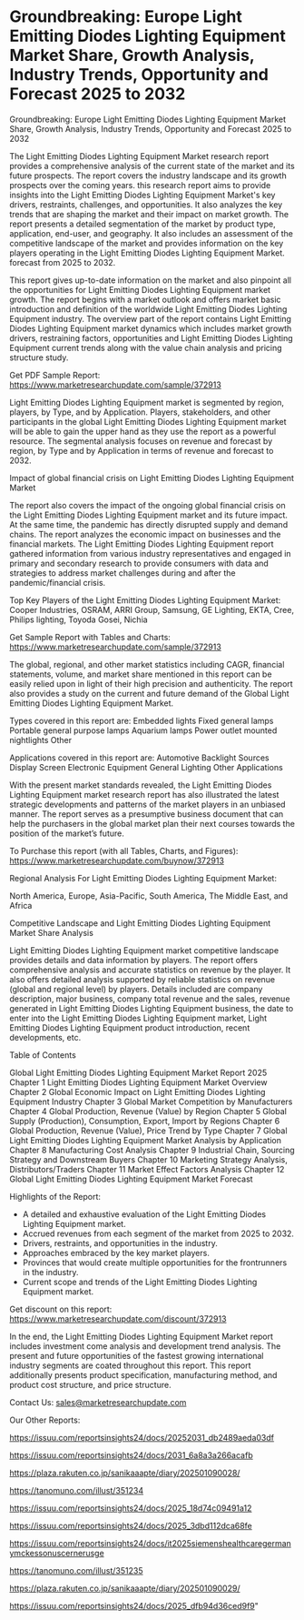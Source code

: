 # Groundbreaking: Europe Light Emitting Diodes Lighting Equipment Market Share, Growth Analysis, Industry Trends, Opportunity and Forecast 2025 to 2032
 Groundbreaking: Europe Light Emitting Diodes Lighting Equipment Market Share, Growth Analysis, Industry Trends, Opportunity and Forecast 2025 to 2032

The Light Emitting Diodes Lighting Equipment Market research report provides a comprehensive analysis of the current state of the market and its future prospects. The report covers the industry landscape and its growth prospects over the coming years. this research report aims to provide insights into the Light Emitting Diodes Lighting Equipment Market's key drivers, restraints, challenges, and opportunities. It also analyzes the key trends that are shaping the market and their impact on market growth. The report presents a detailed segmentation of the market by product type, application, end-user, and geography. It also includes an assessment of the competitive landscape of the market and provides information on the key players operating in the Light Emitting Diodes Lighting Equipment Market. forecast from 2025 to 2032.

This report gives up-to-date information on the market and also pinpoint all the opportunities for Light Emitting Diodes Lighting Equipment market growth. The report begins with a market outlook and offers market basic introduction and definition of the worldwide Light Emitting Diodes Lighting Equipment industry. The overview part of the report contains Light Emitting Diodes Lighting Equipment market dynamics which includes market growth drivers, restraining factors, opportunities and Light Emitting Diodes Lighting Equipment current trends along with the value chain analysis and pricing structure study.

Get PDF Sample Report: https://www.marketresearchupdate.com/sample/372913

Light Emitting Diodes Lighting Equipment market is segmented by region, players, by Type, and by Application. Players, stakeholders, and other participants in the global Light Emitting Diodes Lighting Equipment market will be able to gain the upper hand as they use the report as a powerful resource. The segmental analysis focuses on revenue and forecast by region, by Type and by Application in terms of revenue and forecast to 2032.

Impact of global financial crisis on Light Emitting Diodes Lighting Equipment Market

The report also covers the impact of the ongoing global financial crisis on the Light Emitting Diodes Lighting Equipment market and its future impact. At the same time, the pandemic has directly disrupted supply and demand chains. The report analyzes the economic impact on businesses and the financial markets. The Light Emitting Diodes Lighting Equipment report gathered information from various industry representatives and engaged in primary and secondary research to provide consumers with data and strategies to address market challenges during and after the pandemic/financial crisis.

Top Key Players of the Light Emitting Diodes Lighting Equipment Market:
Cooper Industries, OSRAM, ARRI Group, Samsung, GE Lighting, EKTA, Cree, Philips lighting, Toyoda Gosei, Nichia


Get Sample Report with Tables and Charts: https://www.marketresearchupdate.com/sample/372913

The global, regional, and other market statistics including CAGR, financial statements, volume, and market share mentioned in this report can be easily relied upon in light of their high precision and authenticity. The report also provides a study on the current and future demand of the Global Light Emitting Diodes Lighting Equipment Market.

Types covered in this report are:
Embedded lights
Fixed general lamps
Portable general purpose lamps
Aquarium lamps
Power outlet mounted nightlights
Other


Applications covered in this report are:
Automotive
Backlight Sources
Display Screen
Electronic Equipment
General Lighting
Other Applications


With the present market standards revealed, the Light Emitting Diodes Lighting Equipment market research report has also illustrated the latest strategic developments and patterns of the market players in an unbiased manner. The report serves as a presumptive business document that can help the purchasers in the global market plan their next courses towards the position of the market’s future.

To Purchase this report (with all Tables, Charts, and Figures): https://www.marketresearchupdate.com/buynow/372913

Regional Analysis For Light Emitting Diodes Lighting Equipment Market:

North America, Europe, Asia-Pacific, South America, The Middle East, and Africa

Competitive Landscape and Light Emitting Diodes Lighting Equipment Market Share Analysis

Light Emitting Diodes Lighting Equipment market competitive landscape provides details and data information by players. The report offers comprehensive analysis and accurate statistics on revenue by the player. It also offers detailed analysis supported by reliable statistics on revenue (global and regional level) by players. Details included are company description, major business, company total revenue and the sales, revenue generated in Light Emitting Diodes Lighting Equipment business, the date to enter into the Light Emitting Diodes Lighting Equipment market, Light Emitting Diodes Lighting Equipment product introduction, recent developments, etc.

Table of Contents

Global Light Emitting Diodes Lighting Equipment Market Report 2025
Chapter 1 Light Emitting Diodes Lighting Equipment Market Overview
Chapter 2 Global Economic Impact on Light Emitting Diodes Lighting Equipment Industry
Chapter 3 Global Market Competition by Manufacturers
Chapter 4 Global Production, Revenue (Value) by Region
Chapter 5 Global Supply (Production), Consumption, Export, Import by Regions
Chapter 6 Global Production, Revenue (Value), Price Trend by Type
Chapter 7 Global Light Emitting Diodes Lighting Equipment Market Analysis by Application
Chapter 8 Manufacturing Cost Analysis
Chapter 9 Industrial Chain, Sourcing Strategy and Downstream Buyers
Chapter 10 Marketing Strategy Analysis, Distributors/Traders
Chapter 11 Market Effect Factors Analysis
Chapter 12 Global Light Emitting Diodes Lighting Equipment Market Forecast

Highlights of the Report:

- A detailed and exhaustive evaluation of the Light Emitting Diodes Lighting Equipment market.
- Accrued revenues from each segment of the market from 2025 to 2032.
- Drivers, restraints, and opportunities in the industry.
- Approaches embraced by the key market players.
- Provinces that would create multiple opportunities for the frontrunners in the industry.
- Current scope and trends of the Light Emitting Diodes Lighting Equipment market.

Get discount on this report: https://www.marketresearchupdate.com/discount/372913

In the end, the Light Emitting Diodes Lighting Equipment Market report includes investment come analysis and development trend analysis. The present and future opportunities of the fastest growing international industry segments are coated throughout this report. This report additionally presents product specification, manufacturing method, and product cost structure, and price structure.

Contact Us:
sales@marketresearchupdate.com

Our Other Reports:

https://issuu.com/reportsinsights24/docs/20252031_db2489aeda03df

https://issuu.com/reportsinsights24/docs/2031_6a8a3a266acafb

https://plaza.rakuten.co.jp/sanikaaapte/diary/202501090028/

https://tanomuno.com/illust/351234

https://issuu.com/reportsinsights24/docs/2025_18d74c09491a12

https://issuu.com/reportsinsights24/docs/2025_3dbd112dca68fe

https://issuu.com/reportsinsights24/docs/it2025siemenshealthcaregermanymckessonuscernerusge

https://tanomuno.com/illust/351235

https://plaza.rakuten.co.jp/sanikaaapte/diary/202501090029/

https://issuu.com/reportsinsights24/docs/2025_dfb94d36ced9f9"
